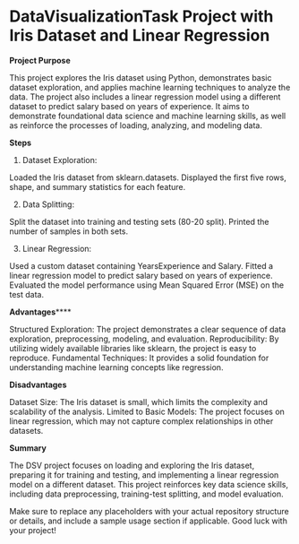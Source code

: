 # DataVisualizationTask Project with Iris Dataset and Linear Regression

**Project Purpose** 

This project explores the Iris dataset using Python, demonstrates basic dataset exploration, and applies machine learning techniques to analyze the data. The project also includes a linear regression model using a different dataset to predict salary based on years of experience. It aims to demonstrate foundational data science and machine learning skills, as well as reinforce the processes of loading, analyzing, and modeling data.

**Steps**

1. Dataset Exploration:

Loaded the Iris dataset from sklearn.datasets.
Displayed the first five rows, shape, and summary statistics for each feature.

2. Data Splitting:

Split the dataset into training and testing sets (80-20 split).
Printed the number of samples in both sets.

3. Linear Regression:

Used a custom dataset containing YearsExperience and Salary.
Fitted a linear regression model to predict salary based on years of experience.
Evaluated the model performance using Mean Squared Error (MSE) on the test data.

**Advantages******

Structured Exploration: The project demonstrates a clear sequence of data exploration, preprocessing, modeling, and evaluation.
Reproducibility: By utilizing widely available libraries like sklearn, the project is easy to reproduce.
Fundamental Techniques: It provides a solid foundation for understanding machine learning concepts like regression.


**Disadvantages**

Dataset Size: The Iris dataset is small, which limits the complexity and scalability of the analysis.
Limited to Basic Models: The project focuses on linear regression, which may not capture complex relationships in other datasets.


**Summary**

The DSV project focuses on loading and exploring the Iris dataset, preparing it for training and testing, and implementing a linear regression model on a different dataset. This project reinforces key data science skills, including data preprocessing, training-test splitting, and model evaluation.

Make sure to replace any placeholders with your actual repository structure or details, and include a sample usage section if applicable. Good luck with your project!

